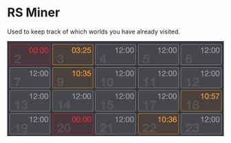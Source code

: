 # RS Miner

Used to keep track of which worlds you have already visited.

![Sample Picture](sample-night.png)